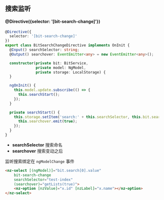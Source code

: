 ## 搜索监听

#### @Directive({selector: '[bit-search-change]'})

```typescript
@Directive({
  selector: '[bit-search-change]'
})
export class BitSearchChangeDirective implements OnInit {
  @Input() searchSelector: string;
  @Output() searchover: EventEmitter<any> = new EventEmitter<any>();

  constructor(private bit: BitService,
              private model: NgModel,
              private storage: LocalStorage) {
  }

  ngOnInit() {
    this.model.update.subscribe(() => {
      this.searchStart();
    });
  }

  private searchStart() {
    this.storage.setItem('search:' + this.searchSelector, this.bit.search).subscribe(() => {
      this.searchover.emit(true);
    });
  }
}
```

- **searchSelector** 搜索命名
- **searchover** 搜索变动之后

监听搜索绑定在 `ngModelChange` 事件

```html
<nz-select [(ngModel)]="bit.search[0].value"
    bit-search-change
    searchSelector="test-index"
    (searchover)="getLists(true)">
    <nz-option [nzValue]="x.id" [nzLabel]="x.name"></nz-option>
</nz-select>
```